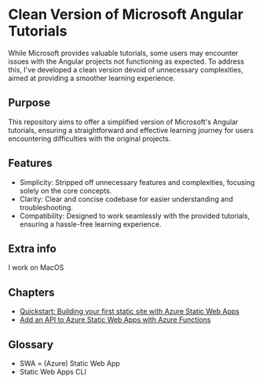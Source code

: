# Clean Version of Microsoft Angular Tutorials

While Microsoft provides valuable tutorials, some users may encounter issues with the Angular projects not functioning as expected. To address this, I've developed a clean version devoid of unnecessary complexities, aimed at providing a smoother learning experience.

## Purpose

This repository aims to offer a simplified version of Microsoft's Angular tutorials, ensuring a straightforward and effective learning journey for users encountering difficulties with the original projects.

## Features

- Simplicity: Stripped off unnecessary features and complexities, focusing solely on the core concepts.
- Clarity: Clear and concise codebase for easier understanding and troubleshooting.
- Compatibility: Designed to work seamlessly with the provided tutorials, ensuring a hassle-free learning experience.

## Extra info

I work on MacOS

## Chapters

- [Quickstart: Building your first static site with Azure Static Web Apps](Azure_SWA_Quickstart.md)
- [Add an API to Azure Static Web Apps with Azure Functions](Azure_SWA_API.md)

## Glossary

- SWA = (Azure) Static Web App
- Static Web Apps CLI
